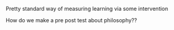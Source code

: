 Pretty standard way of measuring learning via some intervention

How do we make a pre post test about philosophy??